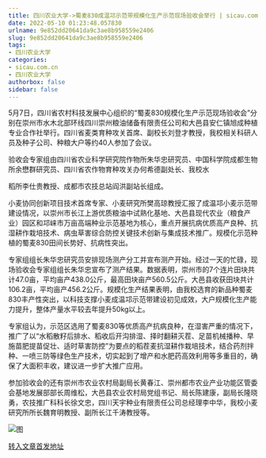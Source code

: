 ```yaml
---
title: 四川农业大学->蜀麦830成温邛示范带规模化生产示范现场验收会举行 | sicau.com.cn
date: 2022-05-10 01:23:48.057830
urlname: 9e852dd20641da9c3ae8b958559e2406
slug: 9e852dd20641da9c3ae8b958559e2406
tags: 
- 四川农业大学
categories:
- sicau.com.cn
- 四川农业大学
authorbox: false
sidebar: false
---
```

5月7日，四川省农村科技发展中心组织的“蜀麦830规模化生产示范现场验收会”分别在崇州市水木北部环线四川崇州粮油储备有限责任公司和大邑县安仁镇旭成种植专业合作社举行。四川省麦类育种攻关首席、副校长刘登才教授，我校相关科研人员及种子公司、种粮大户等约40人参加了会议。

验收会专家组由四川省农业科学研究院作物所朱华忠研究员、中国科学院成都生物所余懋群研究员、四川省农作物育种攻关办何希德副处长、我校水
<!--more-->
稻所李仕贵教授、成都市农技总站阎洪副站长组成。  

小麦协同创新项目技术首席专家、小麦研究所樊高琼教授汇报了成温邛小麦示范带建设情况，以崇州市长江上游优质粮油中试熟化基地、大邑县现代农业（粮食产业）园区和邛崃市万亩高端种业示范基地为核心，重点开展抗病优质高产良种、抗湿耕作栽培技术、病虫草害综合防控关键技术创新与集成技术推广。规模化示范种植的蜀麦830田间长势好、抗病性突出。

专家组组长朱华忠研究员安排现场测产分工并宣布测产开始。经过一天的忙碌，现场验收会专家组组长朱华忠宣布了测产结果。数据表明，崇州市的7个连片田块共计47.0亩，平均亩产438.0公斤，最高田块亩产560.5公斤。大邑县收获田块共计106.2亩，平均亩产456.2公斤。规模化生产结果表明，由我校选育的新品种蜀麦830丰产性突出，以科技支撑小麦成温邛示范带建设初见成效，大户规模化生产能力提升，整体产量水平较去年提升50kg以上。

专家组认为，示范区选用了蜀麦830等优质高产抗病良种，在湿害严重的情况下，推广了以“水稻散籽后排水、稻收后开沟排湿、择时翻耕灭茬、足苗机械播种、早施苗肥提苗促壮、适时草害防控”为要点的稻茬麦抗湿耕作栽培技术，结合药剂拌种、一喷三防等绿色生产技术，切实起到了增产和水肥药高效利用等多重目的，确保了大面积丰收，建议进一步扩大推广应用。

参加验收会的还有崇州市农业农村局副局长黄春江、崇州都市农业产业功能区管委会基地发展部部长周维松，大邑县农业农村局党组书记、局长陈建康，副局长隆晓勇，农技推广科科长徐文忠，四川天宇种业有限责任公司总经理李中华，我校小麦研究所所长魏育明教授、副所长江千涛教授等。

![图](https://news.sicau.edu.cn/__local/A/37/7D/57212089A11007599992421C236_2240FDDD_2ECB1.png)

[转入文章首发地址](https://news.sicau.edu.cn/info/1078/67689.htm)
